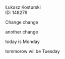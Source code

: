 Łukasz Kosturski </br>
ID: 148279

Change change

another change

today is Monday

tommorow wil be Tuesday
